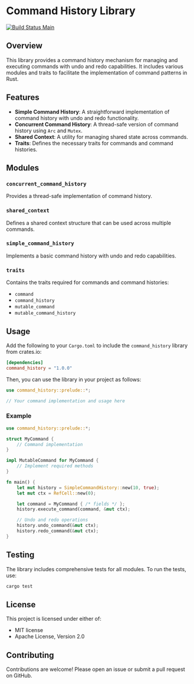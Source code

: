 # Command History Library

[![Build Status Main](https://img.shields.io/github/actions/workflow/status/Psychloor/command_history/rust.yml)](https://github.com/Psychloor/command_history/actions)

## Overview

This library provides a command history mechanism for managing and executing commands with undo and redo capabilities. It includes various modules and traits to facilitate the
implementation of command patterns in Rust.

## Features

- **Simple Command History**: A straightforward implementation of command history with undo and redo functionality.
- **Concurrent Command History**: A thread-safe version of command history using `Arc` and `Mutex`.
- **Shared Context**: A utility for managing shared state across commands.
- **Traits**: Defines the necessary traits for commands and command histories.

## Modules

### `concurrent_command_history`

Provides a thread-safe implementation of command history.

### `shared_context`

Defines a shared context structure that can be used across multiple commands.

### `simple_command_history`

Implements a basic command history with undo and redo capabilities.

### `traits`

Contains the traits required for commands and command histories:

- `command`
- `command_history`
- `mutable_command`
- `mutable_command_history`

## Usage

Add the following to your `Cargo.toml` to include the `command_history` library from crates.io:

```toml
[dependencies]
command_history = "1.0.0"
```

Then, you can use the library in your project as follows:

```rust
use command_history::prelude::*;

// Your command implementation and usage here
```

### Example

```rust
use command_history::prelude::*;

struct MyCommand {
	// Command implementation
}

impl MutableCommand for MyCommand {
	// Implement required methods
}

fn main() {
	let mut history = SimpleCommandHistory::new(10, true);
	let mut ctx = RefCell::new(0);

	let command = MyCommand { /* fields */ };
	history.execute_command(command, &mut ctx);

	// Undo and redo operations
	history.undo_command(&mut ctx);
	history.redo_command(&mut ctx);
}
```

## Testing

The library includes comprehensive tests for all modules. To run the tests, use:

```sh
cargo test
```

## License

This project is licensed under either of:

- MIT license
- Apache License, Version 2.0

## Contributing

Contributions are welcome! Please open an issue or submit a pull request on GitHub.